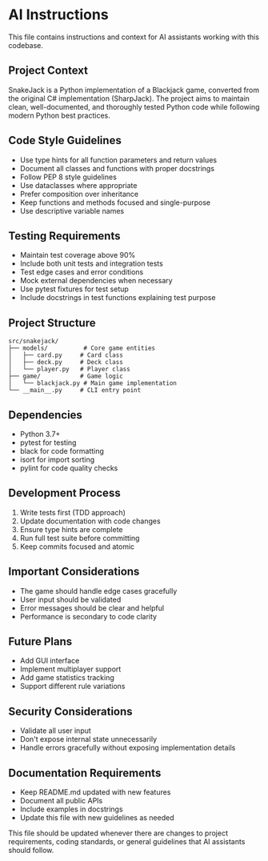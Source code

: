# AI Instructions

This file contains instructions and context for AI assistants working with this codebase.

## Project Context

SnakeJack is a Python implementation of a Blackjack game, converted from the original C# implementation (SharpJack). The project aims to maintain clean, well-documented, and thoroughly tested Python code while following modern Python best practices.

## Code Style Guidelines

- Use type hints for all function parameters and return values
- Document all classes and functions with proper docstrings
- Follow PEP 8 style guidelines
- Use dataclasses where appropriate
- Prefer composition over inheritance
- Keep functions and methods focused and single-purpose
- Use descriptive variable names

## Testing Requirements

- Maintain test coverage above 90%
- Include both unit tests and integration tests
- Test edge cases and error conditions
- Mock external dependencies when necessary
- Use pytest fixtures for test setup
- Include docstrings in test functions explaining test purpose

## Project Structure

```
src/snakejack/
├── models/          # Core game entities
│   ├── card.py     # Card class
│   ├── deck.py     # Deck class
│   └── player.py   # Player class
├── game/           # Game logic
│   └── blackjack.py # Main game implementation
└── __main__.py     # CLI entry point
```

## Dependencies

- Python 3.7+
- pytest for testing
- black for code formatting
- isort for import sorting
- pylint for code quality checks

## Development Process

1. Write tests first (TDD approach)
2. Update documentation with code changes
3. Ensure type hints are complete
4. Run full test suite before committing
5. Keep commits focused and atomic

## Important Considerations

- The game should handle edge cases gracefully
- User input should be validated
- Error messages should be clear and helpful
- Performance is secondary to code clarity
<!-- - Maintain backward compatibility when possible -->

## Future Plans

 - Add GUI interface
- Implement multiplayer support
- Add game statistics tracking
- Support different rule variations

## Security Considerations

- Validate all user input
- Don't expose internal state unnecessarily
- Handle errors gracefully without exposing implementation details

## Documentation Requirements

- Keep README.md updated with new features
- Document all public APIs
- Include examples in docstrings
- Update this file with new guidelines as needed

This file should be updated whenever there are changes to project requirements, coding standards, or general guidelines that AI assistants should follow.